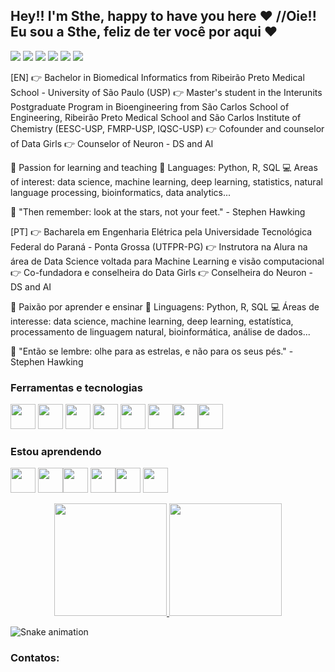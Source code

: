 ## Hey!! I'm Sthe, happy to have you here ♥ //Oie!! Eu sou a Sthe, feliz de ter você por aqui ♥

<div>
<a href="https://www.youtube.com/channel/UCtM2Fsn4X0eP-gTrOCv6zww" target="_blank"><img src="https://noticon-static.tammolo.com/dgggcrkxq/image/upload/v1567002882/noticon/ctn6kpoyyaawcggjqmfj.png" target="_blank"></a>
<a href="https://www.instagram.com/sthemonica/" target="_blank"><img src="https://img.shields.io/badge/-Instagram-%23E4405F?style=for-the-badge&logo=instagram&logoColor=white" target="_blank"></a>
<a href="https://www.twitch.tv/sthemonica" target="_blank"><img src="https://img.shields.io/badge/Twitch-9146FF?style=for-the-badge&logo=twitch&logoColor=white" target="_blank"></a>
<a href = "mailto:premebidas@gmail.com"><img src="https://img.shields.io/badge/Gmail-D14836?style=for-the-badge&logo=gmail&logoColor=white" target="_blank"></a>
<a href="https://www.linkedin.com/in/sthefanie-monica/" target="_blank"><img src="https://img.shields.io/badge/-LinkedIn-%230077B5?style=for-the-badge&logo=linkedin&logoColor=white" target="_blank"></a>   
<a href="https://sthemonica.notion.site/Portfolio-Sthefanie-2775f56f27da43c78eab06337e898ec2" target="_blank"><img src="https://noticon-static.tammolo.com/dgggcrkxq/image/upload/v1570106347/noticon/hx52ypkqqdzjdvd8iaid.svg" target="_blank"></a>
</div>


[EN]
👉 Bachelor in Biomedical Informatics from Ribeirão Preto Medical School - University of São Paulo (USP)
👉 Master's student in the Interunits Postgraduate Program in Bioengineering from São Carlos School of Engineering, Ribeirão Preto Medical School and São Carlos Institute of Chemistry (EESC-USP, FMRP-USP, IQSC-USP)
👉 Cofounder and counselor of Data Girls
👉 Counselor of Neuron - DS and AI

🧠 Passion for learning and teaching
👅 Languages: Python, R, SQL
💻 Areas of interest: data science, machine learning, deep learning, statistics, natural language processing, bioinformatics, data analytics...

💭 "Then remember: look at the stars, not your feet." - Stephen Hawking



[PT]
👉 Bacharela em Engenharia Elétrica pela Universidade Tecnológica Federal do Paraná - Ponta Grossa (UTFPR-PG)
👉 Instrutora na Alura na área de Data Science voltada para Machine Learning e  visão computacional 
👉 Co-fundadora e conselheira do Data Girls
👉 Conselheira do Neuron - DS and AI

🧠 Paixão por aprender e ensinar
👅 Linguagens: Python, R, SQL
💻 Áreas de interesse: data science, machine learning, deep learning, estatística, processamento de linguagem natural, bioinformática, análise de dados...

💭 "Então se lembre: olhe para as estrelas, e não para os seus pés." - Stephen Hawking


### Ferramentas e tecnologias
<img src="https://cdn.jsdelivr.net/gh/devicons/devicon/icons/vscode/vscode-original.svg" width="40" height="40"/> <img src="https://cdn.jsdelivr.net/gh/devicons/devicon/icons/jupyter/jupyter-original-wordmark.svg" width="40" height="40"/> <img src="https://cdn.jsdelivr.net/gh/devicons/devicon/icons/python/python-original.svg" width="40" height="40"/> <img src="https://cdn.jsdelivr.net/gh/devicons/devicon/icons/pandas/pandas-original.svg" width="40" height="40"/>
<img src="https://cdn.jsdelivr.net/gh/devicons/devicon/icons/pycharm/pycharm-original.svg"  width="40" height="40"/> <img src="https://cdn.jsdelivr.net/gh/devicons/devicon/icons/numpy/numpy-original.svg" width="40" height="40"/><img src="https://cdn.jsdelivr.net/gh/devicons/devicon/icons/tensorflow/tensorflow-original.svg" width="40" height="40"/><img src="https://cdn.jsdelivr.net/gh/devicons/devicon/icons/matlab/matlab-original.svg" width="40" height="40"/> 

### Estou aprendendo
<img src="https://cdn.jsdelivr.net/gh/devicons/devicon/icons/git/git-original.svg" width="40" height="40"/> <img src="https://cdn.jsdelivr.net/gh/devicons/devicon/icons/github/github-original.svg" width="40" height="40"/><img src="https://cdn.jsdelivr.net/gh/devicons/devicon/icons/markdown/markdown-original.svg" width="40" height="40"/> 
<img src="https://cdn.jsdelivr.net/gh/devicons/devicon/icons/postgresql/postgresql-original.svg" width="40" height="40"/><img src="https://cdn.jsdelivr.net/gh/devicons/devicon/icons/mysql/mysql-original.svg" width="40" height="40"/> <img src="https://cdn.jsdelivr.net/gh/devicons/devicon/icons/mongodb/mongodb-original.svg" width="40" height="40"/>


<div align="center">
<a href="https://github.com/sthemonica">
<img height="180em" src="https://github-readme-stats.vercel.app/api?username=sthemonica&show_icons=true&theme=dracula&include_all_commits=true&count_private=true"/>
<img height="180em" src="https://github-readme-stats.vercel.app/api/top-langs/?username=sthemonica&layout=compact&langs_count=7&theme=dracula"/>
 </a>
</div>

  
![Snake animation](https://github.com/sthemonica/sthemonica/blob/output/github-contribution-grid-snake.svg)
  
### Contatos:


